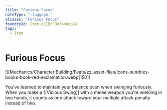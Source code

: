 ```yaml
---
title: "Furious Focus"
noteType: ":luggage:"
aliases: "Furious Focus"
foundryId: Item.qEIEnF3n34nUop1G
tags:
  - Item
---
```


# Furious Focus
![[Mechanics/Character Building/Feats/zz_asset-files/icons-sundries-books-book-red-exclamation.webp|150]]

You've learned to maintain your balance even when swinging furiously. When you make a [[Vicious Swing]] with a melee weapon you're wielding in two hands, it counts as one attack toward your multiple attack penalty instead of two.
